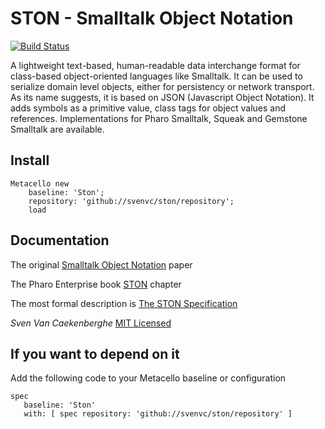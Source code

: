 # STON - Smalltalk Object Notation

[![Build Status](https://travis-ci.org/svenvc/ston.svg?branch=master)](https://travis-ci.org/svenvc/ston)


A lightweight text-based, human-readable data interchange format 
for class-based object-oriented languages like Smalltalk.
It can be used to serialize domain level objects, 
either for persistency or network transport. 
As its name suggests, it is based on JSON (Javascript Object Notation). 
It adds symbols as a primitive value, class tags for object values and references. 
Implementations for Pharo Smalltalk, Squeak and Gemstone Smalltalk are available.

## Install

```Smalltalk
Metacello new
	baseline: 'Ston';
	repository: 'github://svenvc/ston/repository';
	load
 ```

## Documentation

The original [Smalltalk Object Notation](https://github.com/svenvc/ston/blob/master/ston-paper.md) paper

The Pharo Enterprise book [STON](https://ci.inria.fr/pharo-contribution/job/EnterprisePharoBook/lastSuccessfulBuild/artifact/book-result/STON/STON.html) chapter

The most formal description is [The STON Specification](https://github.com/svenvc/ston/blob/master/ston-spec.md)

*Sven Van Caekenberghe* 
[MIT Licensed](https://github.com/svenvc/ston/blob/master/license.txt)



## If you want to depend on it

Add the following code to your Metacello baseline or configuration

```
spec 
   baseline: 'Ston' 
   with: [ spec repository: 'github://svenvc/ston/repository' ]
```
